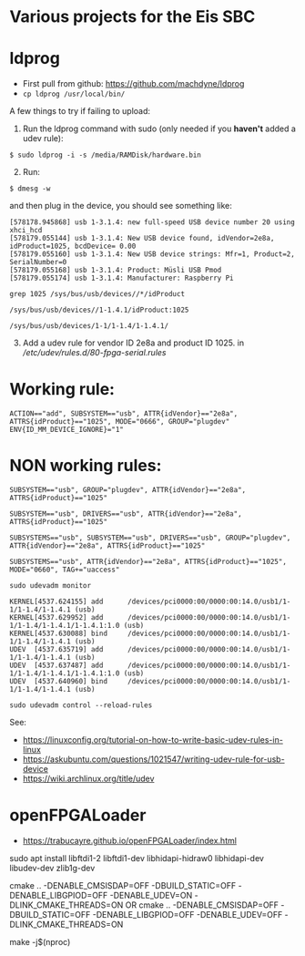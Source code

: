 # Various projects for the Eis SBC

# ldprog
- First pull from github: https://github.com/machdyne/ldprog
- ```cp ldprog /usr/local/bin/```

A few things to try if failing to upload:

1. Run the ldprog command with sudo (only needed if you **haven't** added a udev rule):

```$ sudo ldprog -i -s /media/RAMDisk/hardware.bin```

2. Run:

```$ dmesg -w```

and then plug in the device, you should see something like:
```
[578178.945868] usb 1-3.1.4: new full-speed USB device number 20 using xhci_hcd
[578179.055144] usb 1-3.1.4: New USB device found, idVendor=2e8a, idProduct=1025, bcdDevice= 0.00
[578179.055160] usb 1-3.1.4: New USB device strings: Mfr=1, Product=2, SerialNumber=0
[578179.055168] usb 1-3.1.4: Product: Müsli USB Pmod
[578179.055174] usb 1-3.1.4: Manufacturer: Raspberry Pi
```

```grep 1025 /sys/bus/usb/devices//*/idProduct```
```
/sys/bus/usb/devices//1-1.4.1/idProduct:1025

/sys/bus/usb/devices/1-1/1-1.4/1-1.4.1/
```

3. Add a udev rule for vendor ID 2e8a and product ID 1025. in */etc/udev/rules.d/80-fpga-serial.rules*

# Working rule:
```
ACTION=="add", SUBSYSTEM=="usb", ATTR{idVendor}=="2e8a", ATTRS{idProduct}=="1025", MODE="0666", GROUP="plugdev" ENV{ID_MM_DEVICE_IGNORE}="1"
```

# NON working rules:
```
SUBSYSTEM=="usb", GROUP="plugdev", ATTR{idVendor}=="2e8a", ATTRS{idProduct}=="1025"
```

```
SUBSYSTEM=="usb", DRIVERS=="usb", ATTR{idVendor}=="2e8a", ATTRS{idProduct}=="1025"
```

```
SUBSYSTEMS=="usb", SUBSYSTEM=="usb", DRIVERS=="usb", GROUP="plugdev", ATTR{idVendor}=="2e8a", ATTRS{idProduct}=="1025"
```

```
SUBSYSTEMS=="usb", ATTR{idVendor}=="2e8a", ATTRS{idProduct}=="1025", MODE="0660", TAG+="uaccess"
```

```sudo udevadm monitor```

```
KERNEL[4537.624155] add      /devices/pci0000:00/0000:00:14.0/usb1/1-1/1-1.4/1-1.4.1 (usb)
KERNEL[4537.629952] add      /devices/pci0000:00/0000:00:14.0/usb1/1-1/1-1.4/1-1.4.1/1-1.4.1:1.0 (usb)
KERNEL[4537.630088] bind     /devices/pci0000:00/0000:00:14.0/usb1/1-1/1-1.4/1-1.4.1 (usb)
UDEV  [4537.635719] add      /devices/pci0000:00/0000:00:14.0/usb1/1-1/1-1.4/1-1.4.1 (usb)
UDEV  [4537.637487] add      /devices/pci0000:00/0000:00:14.0/usb1/1-1/1-1.4/1-1.4.1/1-1.4.1:1.0 (usb)
UDEV  [4537.640960] bind     /devices/pci0000:00/0000:00:14.0/usb1/1-1/1-1.4/1-1.4.1 (usb)
```

```sudo udevadm control --reload-rules```

See:
- https://linuxconfig.org/tutorial-on-how-to-write-basic-udev-rules-in-linux
- https://askubuntu.com/questions/1021547/writing-udev-rule-for-usb-device
- https://wiki.archlinux.org/title/udev

# openFPGALoader
- https://trabucayre.github.io/openFPGALoader/index.html

sudo apt install libftdi1-2 libftdi1-dev libhidapi-hidraw0 libhidapi-dev libudev-dev zlib1g-dev

cmake .. -DENABLE_CMSISDAP=OFF -DBUILD_STATIC=OFF -DENABLE_LIBGPIOD=OFF -DENABLE_UDEV=ON -DLINK_CMAKE_THREADS=ON
OR
cmake .. -DENABLE_CMSISDAP=OFF -DBUILD_STATIC=OFF -DENABLE_LIBGPIOD=OFF -DENABLE_UDEV=OFF -DLINK_CMAKE_THREADS=ON

make -j$(nproc)

